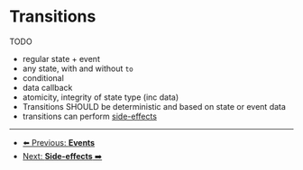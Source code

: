 # Transitions

TODO

- regular state + event
- any state, with and without `to`
- conditional
- data callback
- atomicity, integrity of state type (inc data)
- Transitions SHOULD be deterministic and based on state or event data
- transitions can perform [side-effects](./side-effects.md)

---

* [⬅️ Previous: **Events**](./events.md)
* [Next: **Side-effects** ➡️](./side-effects.md)
